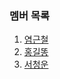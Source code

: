 ### 멤버 목록

1. [염근철](https://github.com/ArgoWorkflows-OSS/ArgoWorkflows-OSS/blob/main/docs/users/염근철.md)
1. [홍길똥](https://github.com/ArgoWorkflows-OSS/ArgoWorkflows-OSS/blob/main/docs/users/홍길똥.md)
2. [서청운](https://github.com/ArgoWorkflows-OSS/ArgoWorkflows-OSS/blob/main/docs/users/서청운.md)

